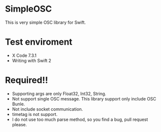 # SimpleOSC
This is very simple OSC library for Swift.

# Test enviroment
* X Code 7.3.1
* Writing with Swift 2

# Required!!
* Supporting args are only Float32, Int32, String.
* Not support single OSC message. This library support only include OSC Bunle. 
* Not include socket communication.
* timetag is not support.
* I do not use too much parse method, so you find a bug, pull request please.
